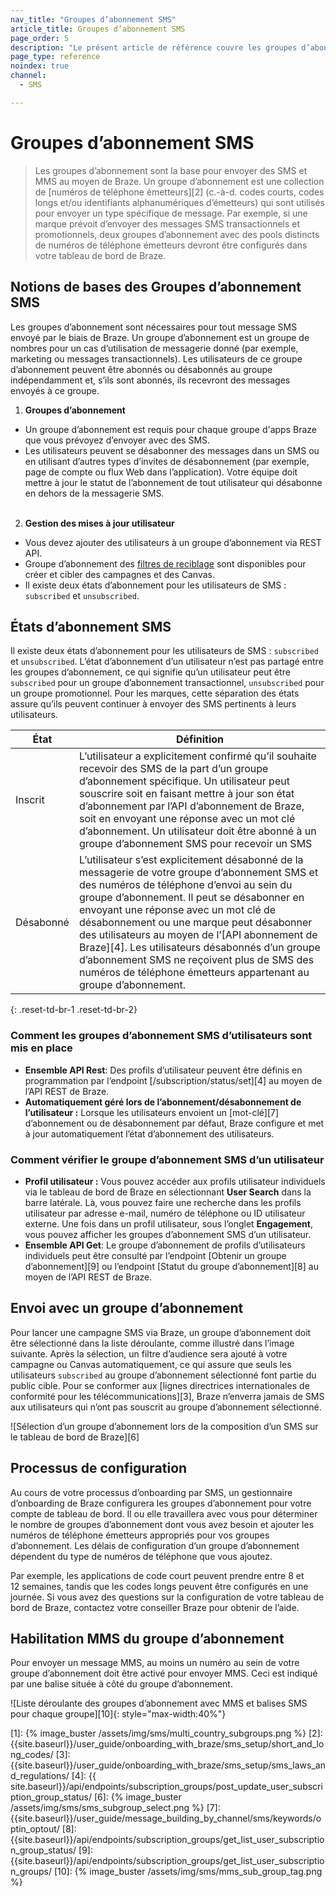 ```yaml
---
nav_title: "Groupes d’abonnement SMS"
article_title: Groupes d’abonnement SMS
page_order: 5
description: "Le présent article de référence couvre les groupes d’abonnement SMS, une collection d’envoi de numéros de téléphone qui sont utilisés pour un type de message spécifique."
page_type: reference
noindex: true
channel:
  - SMS

---
```


# Groupes d’abonnement SMS

> Les groupes d’abonnement sont la base pour envoyer des SMS et MMS au moyen de Braze. Un groupe d’abonnement est une collection de [numéros de téléphone émetteurs][2] (c.-à-d. codes courts, codes longs et/ou identifiants alphanumériques d’émetteurs) qui sont utilisés pour envoyer un type spécifique de message. Par exemple, si une marque prévoit d’envoyer des messages SMS transactionnels et promotionnels, deux groupes d’abonnement avec des pools distincts de numéros de téléphone émetteurs devront être configurés dans votre tableau de bord de Braze.

## Notions de bases des Groupes d’abonnement SMS

Les groupes d’abonnement sont nécessaires pour tout message SMS envoyé par le biais de Braze. Un groupe d’abonnement est un groupe de nombres pour un cas d’utilisation de messagerie donné (par exemple, marketing ou messages transactionnels). Les utilisateurs de ce groupe d’abonnement peuvent être abonnés ou désabonnés au groupe indépendamment et, s’ils sont abonnés, ils recevront des messages envoyés à ce groupe.

1. **Groupes d’abonnement**
- Un groupe d’abonnement est requis pour chaque groupe d'apps Braze que vous prévoyez d’envoyer avec des SMS. 
- Les utilisateurs peuvent se désabonner des messages dans un SMS ou en utilisant d’autres types d’invites de désabonnement (par exemple, page de compte ou flux Web dans l’application). Votre équipe doit mettre à jour le statut de l’abonnement de tout utilisateur qui désabonne en dehors de la messagerie SMS.<br><br>
2. **Gestion des mises à jour utilisateur**
- Vous devez ajouter des utilisateurs à un groupe d’abonnement via REST API.
- Groupe d’abonnement des [filtres de reciblage]({{site.baseurl}}/user_guide/message_building_by_channel/sms/campaign/retargeting/) sont disponibles pour créer et cibler des campagnes et des Canvas.
- Il existe deux états d’abonnement pour les utilisateurs de SMS : `subscribed` et `unsubscribed`.

## États d’abonnement SMS

Il existe deux états d’abonnement pour les utilisateurs de SMS : `subscribed` et `unsubscribed`. L’état d’abonnement d’un utilisateur n’est pas partagé entre les groupes d’abonnement, ce qui signifie qu’un utilisateur peut être `subscribed` pour un groupe d’abonnement transactionnel, `unsubscribed` pour un groupe promotionnel. Pour les marques, cette séparation des états assure qu’ils peuvent continuer à envoyer des SMS pertinents à leurs utilisateurs.

| État | Définition |
| --------- | ---------- |
| Inscrit | L’utilisateur a explicitement confirmé qu’il souhaite recevoir des SMS de la part d’un groupe d’abonnement spécifique. Un utilisateur peut souscrire soit en faisant mettre à jour son état d’abonnement par l’API d’abonnement de Braze, soit en envoyant une réponse avec un mot clé d’abonnement. Un utilisateur doit être abonné à un groupe d’abonnement SMS pour recevoir un SMS |
| Désabonné | L’utilisateur s’est explicitement désabonné de la messagerie de votre groupe d’abonnement SMS et des numéros de téléphone d’envoi au sein du groupe d’abonnement. Il peut se désabonner en envoyant une réponse avec un mot clé de désabonnement ou une marque peut désabonner des utilisateurs au moyen de l’[API abonnement de Braze][4]. Les utilisateurs désabonnés d’un groupe d’abonnement SMS ne reçoivent plus de SMS des numéros de téléphone émetteurs appartenant au groupe d’abonnement.|
{: .reset-td-br-1 .reset-td-br-2}

### Comment les groupes d’abonnement SMS d’utilisateurs sont mis en place

- **Ensemble API Rest**: Des profils d’utilisateur peuvent être définis en programmation par l’endpoint [/subscription/status/set][4] au moyen de l’API REST de Braze.
- **Automatiquement géré lors de l’abonnement/désabonnement de l’utilisateur :** Lorsque les utilisateurs envoient un [mot-clé][7] d’abonnement ou de désabonnement par défaut, Braze configure et met à jour automatiquement l’état d’abonnement des utilisateurs.

### Comment vérifier le groupe d’abonnement SMS d’un utilisateur

- **Profil utilisateur :** Vous pouvez accéder aux profils utilisateur individuels via le tableau de bord de Braze en sélectionnant **User Search** dans la barre latérale. Là, vous pouvez faire une recherche dans les profils utilisateur par adresse e-mail, numéro de téléphone ou ID utilisateur externe. Une fois dans un profil utilisateur, sous l’onglet **Engagement**, vous pouvez afficher les groupes d’abonnement SMS d’un utilisateur. 
- **Ensemble API Get**: Le groupe d’abonnement de profils d’utilisateurs individuels peut être consulté par l’endpoint [Obtenir un groupe d’abonnement][9] ou l’endpoint [Statut du groupe d’abonnement][8] au moyen de l’API REST de Braze. 

## Envoi avec un groupe d’abonnement

Pour lancer une campagne SMS via Braze, un groupe d’abonnement doit être sélectionné dans la liste déroulante, comme illustré dans l’image suivante. Après la sélection, un filtre d’audience sera ajouté à votre campagne ou Canvas automatiquement, ce qui assure que seuls les utilisateurs `subscribed` au groupe d’abonnement sélectionné font partie du public cible. Pour se conformer aux [lignes directrices internationales de conformité pour les télécommunications][3], Braze n’enverra jamais de SMS aux utilisateurs qui n’ont pas souscrit au groupe d’abonnement sélectionné.  

![Sélection d’un groupe d’abonnement lors de la composition d’un SMS sur le tableau de bord de Braze][6]

## Processus de configuration

Au cours de votre processus d’onboarding par SMS, un gestionnaire d’onboarding de Braze configurera les groupes d’abonnement pour votre compte de tableau de bord. Il ou elle travaillera avec vous pour déterminer le nombre de groupes d’abonnement dont vous avez besoin et ajouter les numéros de téléphone émetteurs appropriés pour vos groupes d’abonnement. Les délais de configuration d’un groupe d’abonnement dépendent du type de numéros de téléphone que vous ajoutez. 

Par exemple, les applications de code court peuvent prendre entre 8 et 12 semaines, tandis que les codes longs peuvent être configurés en une journée. Si vous avez des questions sur la configuration de votre tableau de bord de Braze, contactez votre conseiller Braze pour obtenir de l’aide.  

## Habilitation MMS du groupe d’abonnement

Pour envoyer un message MMS, au moins un numéro au sein de votre groupe d’abonnement doit être activé pour envoyer MMS. Ceci est indiqué par une balise située à côté du groupe d’abonnement.

![Liste déroulante des groupes d’abonnement avec MMS et balises SMS pour chaque groupe][10]{: style="max-width:40%"}

[1]: {% image_buster /assets/img/sms/multi_country_subgroups.png %}
[2]: {{site.baseurl}}/user_guide/onboarding_with_braze/sms_setup/short_and_long_codes/
[3]: {{site.baseurl}}/user_guide/onboarding_with_braze/sms_setup/sms_laws_and_regulations/
[4]: {{ site.baseurl}}/api/endpoints/subscription_groups/post_update_user_subscription_group_status/
[6]: {% image_buster /assets/img/sms/sms_subgroup_select.png %}
[7]: {{site.baseurl}}/user_guide/message_building_by_channel/sms/keywords/optin_optout/
[8]: {{site.baseurl}}/api/endpoints/subscription_groups/get_list_user_subscription_group_status/
[9]: {{site.baseurl}}/api/endpoints/subscription_groups/get_list_user_subscription_groups/
[10]: {% image_buster /assets/img/sms/mms_sub_group_tag.png %}

